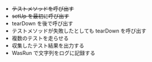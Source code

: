 - ~~テストメソッドを呼び出す~~
- ~~setUp を最初に呼び出す~~
- tearDown を後で呼び出す
- テストメソッドが失敗したとしても tearDown を呼び出す
- 複数のテストを走らせる
- 収集したテスト結果を出力する
- WasRun で文字列をログに記録する

